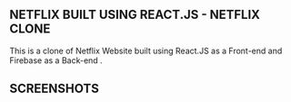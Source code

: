 ## NETFLIX BUILT USING REACT.JS - NETFLIX CLONE

This is a clone of Netflix Website built using React.JS as a Front-end and Firebase as a Back-end .

## SCREENSHOTS



